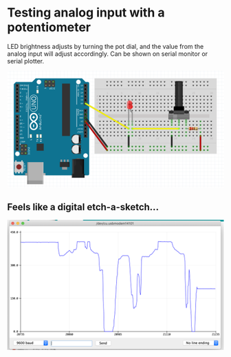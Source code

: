 # Testing analog input with a potentiometer

LED brightness adjusts by turning the pot dial, and the value from the analog input will adjust accordingly.  Can be shown on serial monitor or serial plotter.

![breadboard layout](https://raw.githubusercontent.com/laurakurup/arduino/master/potentiometer_analog_input/breadboard_layout.png)


## Feels like a digital etch-a-sketch...

![serial plotter](https://raw.githubusercontent.com/laurakurup/arduino/master/potentiometer_analog_input/serial_plotter.png)
